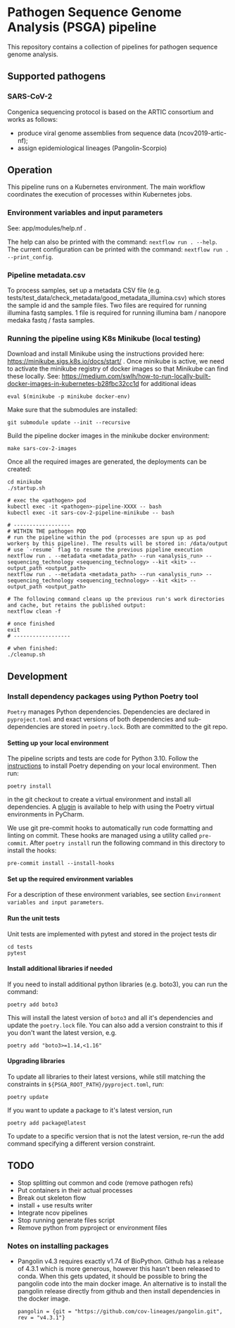 # Pathogen Sequence Genome Analysis (PSGA) pipeline

This repository contains a collection of pipelines for pathogen sequence genome analysis.

## Supported pathogens

### SARS-CoV-2

Congenica sequencing protocol is based on the ARTIC consortium and works as follows:

- produce viral genome assemblies from sequence data (ncov2019-artic-nf);
- assign epidemiological lineages (Pangolin-Scorpio)

## Operation

This pipeline runs on a Kubernetes environment. The main workflow coordinates the execution of processes within Kubernetes jobs.

### Environment variables and input parameters

See: app/modules/help.nf .

The help can also be printed with the command: `nextflow run . --help`.
The current configuration can be printed with the command: `nextflow run . --print_config`.

### Pipeline metadata.csv

To process samples, set up a metadata CSV file (e.g. tests/test_data/check_metadata/good_metadata_illumina.csv) which stores the sample id and the sample files. Two files are required for running illumina fastq samples. 1 file is required for running illumina bam / nanopore medaka fastq / fasta samples.

### Running the pipeline using K8s Minikube (local testing)

Download and install Minikube using the instructions provided here: https://minikube.sigs.k8s.io/docs/start/ .
Once minikube is active, we need to activate the minikube registry of docker images so that Minikube can find these locally.
See: https://medium.com/swlh/how-to-run-locally-built-docker-images-in-kubernetes-b28fbc32cc1d for additional ideas

```commandline
eval $(minikube -p minikube docker-env)
```

Make sure that the submodules are installed:

```commandline
git submodule update --init --recursive
```

Build the pipeline docker images in the minikube docker environment:

```commandline
make sars-cov-2-images
```

Once all the required images are generated, the deployments can be created:

```commandline
cd minikube
./startup.sh

# exec the <pathogen> pod
kubectl exec -it <pathogen>-pipeline-XXXX -- bash
kubectl exec -it sars-cov-2-pipeline-minikube -- bash

# ------------------
# WITHIN THE pathogen POD
# run the pipeline within the pod (processes are spun up as pod workers by this pipeline). The results will be stored in: /data/output
# use `-resume` flag to resume the previous pipeline execution
nextflow run . --metadata <metadata_path> --run <analysis_run> --sequencing_technology <sequencing_technology> --kit <kit> --output_path <output_path>
nextflow run . --metadata <metadata_path> --run <analysis_run> --sequencing_technology <sequencing_technology> --kit <kit> --output_path <output_path>

# The following command cleans up the previous run's work directories and cache, but retains the published output:
nextflow clean -f

# once finished
exit
# ------------------

# when finished:
./cleanup.sh
```

## Development

### Install dependency packages using Python Poetry tool

`Poetry` manages Python dependencies. Dependencies are declared in `pyproject.toml` and exact versions of both dependencies and sub-dependencies are stored in `poetry.lock`. Both are committed to the git repo.

#### Setting up your local environment

The pipeline scripts and tests are code for Python 3.10.
Follow the [instructions](https://python-poetry.org/docs/) to install Poetry depending on your local environment. Then run:

```commandline
poetry install
```

in the git checkout to create a virtual environment and install all dependencies. A [plugin](https://plugins.jetbrains.com/plugin/14307-poetry) is available to help with using the Poetry virtual environments in PyCharm.

We use git pre-commit hooks to automatically run code formatting and linting on commit. These hooks are managed using a utility called `pre-commit`. After `poetry install` run the following command in this directory to install the hooks:

```commandline
pre-commit install --install-hooks
```

#### Set up the required environment variables

For a description of these environment variables, see section `Environment variables and input parameters`.

#### Run the unit tests

Unit tests are implemented with pytest and stored in the project tests dir

```commandline
cd tests
pytest
```

#### Install additional libraries if needed

If you need to install additional python libraries (e.g. boto3), you can run the command:

```commandline
poetry add boto3
```

This will install the latest version of `boto3` and all it's dependencies and update the `poetry.lock` file. You can also add a version constraint to this if you don't want the latest version, e.g.

```commandline
poetry add "boto3>=1.14,<1.16"
```

#### Upgrading libraries

To update all libraries to their latest versions, while still matching the constraints in `${PSGA_ROOT_PATH}/pyproject.toml`, run:

```commandline
poetry update
```

If you want to update a package to it's latest version, run

```commandline
poetry add package@latest
```

To update to a specific version that is not the latest version, re-run the add command specifying a different version constraint.

## TODO

- Stop splitting out common and code (remove pathogen refs)
- Put containers in their actual processes
- Break out skeleton flow
- install + use results writer
- Integrate ncov pipelines
- Stop running generate files script
- Remove python from pyproject or environment files

### Notes on installing packages

- Pangolin v4.3 requires exactly v1.74 of BioPython.
  Github has a release of 4.3.1 which is more generous, however this hasn't been released to conda.
  When this gets updated, it should be possible to bring the pangolin code into the main docker image.
  An alternative is to install the pangolin release directly from github and then install dependencies in the docker image.
  ```
  pangolin = {git = "https://github.com/cov-lineages/pangolin.git", rev = "v4.3.1"}
  ```
